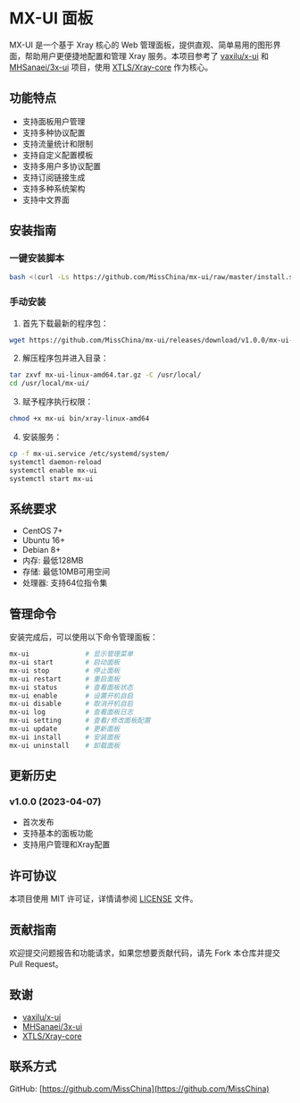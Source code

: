 # MX-UI 面板

MX-UI 是一个基于 Xray 核心的 Web 管理面板，提供直观、简单易用的图形界面，帮助用户更便捷地配置和管理 Xray 服务。本项目参考了 [vaxilu/x-ui](https://github.com/vaxilu/x-ui) 和 [MHSanaei/3x-ui](https://github.com/MHSanaei/3x-ui) 项目，使用 [XTLS/Xray-core](https://github.com/XTLS/Xray-core) 作为核心。

## 功能特点

- 支持面板用户管理
- 支持多种协议配置
- 支持流量统计和限制
- 支持自定义配置模板
- 支持多用户多协议配置
- 支持订阅链接生成
- 支持多种系统架构
- 支持中文界面

## 安装指南

### 一键安装脚本

```bash
bash <(curl -Ls https://github.com/MissChina/mx-ui/raw/master/install.sh)
```

### 手动安装

1. 首先下载最新的程序包：

```bash
wget https://github.com/MissChina/mx-ui/releases/download/v1.0.0/mx-ui-linux-amd64.tar.gz
```

2. 解压程序包并进入目录：

```bash
tar zxvf mx-ui-linux-amd64.tar.gz -C /usr/local/
cd /usr/local/mx-ui/
```

3. 赋予程序执行权限：

```bash
chmod +x mx-ui bin/xray-linux-amd64
```

4. 安装服务：

```bash
cp -f mx-ui.service /etc/systemd/system/
systemctl daemon-reload
systemctl enable mx-ui
systemctl start mx-ui
```

## 系统要求

- CentOS 7+
- Ubuntu 16+
- Debian 8+
- 内存: 最低128MB
- 存储: 最低10MB可用空间
- 处理器: 支持64位指令集

## 管理命令

安装完成后，可以使用以下命令管理面板：

```bash
mx-ui              # 显示管理菜单
mx-ui start        # 启动面板
mx-ui stop         # 停止面板
mx-ui restart      # 重启面板
mx-ui status       # 查看面板状态
mx-ui enable       # 设置开机自启
mx-ui disable      # 取消开机自启
mx-ui log          # 查看面板日志
mx-ui setting      # 查看/修改面板配置
mx-ui update       # 更新面板
mx-ui install      # 安装面板
mx-ui uninstall    # 卸载面板
```

## 更新历史

### v1.0.0 (2023-04-07)
- 首次发布
- 支持基本的面板功能
- 支持用户管理和Xray配置

## 许可协议

本项目使用 MIT 许可证，详情请参阅 [LICENSE](LICENSE) 文件。

## 贡献指南

欢迎提交问题报告和功能请求，如果您想要贡献代码，请先 Fork 本仓库并提交 Pull Request。

## 致谢

- [vaxilu/x-ui](https://github.com/vaxilu/x-ui)
- [MHSanaei/3x-ui](https://github.com/MHSanaei/3x-ui)
- [XTLS/Xray-core](https://github.com/XTLS/Xray-core)

## 联系方式

GitHub: [https://github.com/MissChina](https://github.com/MissChina) 